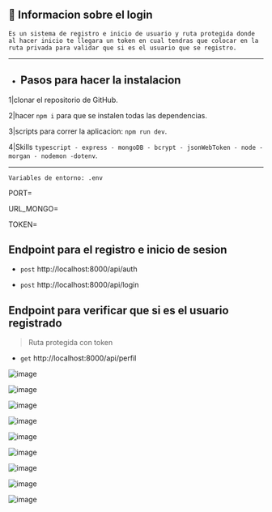 



## :book: Informacion sobre el login 

`Es un sistema de registro e inicio de usuario y ruta protegida donde al hacer inicio te llegara un token en cual tendras que colocar en la ruta privada para validar que si es el usuario que se registro. `
_____________________________________________________________________
- ## Pasos para hacer la instalacion
 
 1|clonar el repositorio de GitHub.
 
 2|hacer `npm i` para que se instalen todas las dependencias.
 
 3|scripts para correr la aplicacion: `npm run dev`.

 4|Skills `typescript - express - mongoDB - bcrypt - jsonWebToken - node - morgan - nodemon -dotenv`.
 
    

______________________________________________________________________________________________________________________
  `Variables de entorno: .env`  
  
  
PORT=

URL_MONGO=

TOKEN=


## Endpoint para el registro e inicio de sesion

- `post` http://localhost:8000/api/auth


- `post` http://localhost:8000/api/login


## Endpoint para verificar que si es el usuario registrado
> Ruta protegida con token
- `get` http://localhost:8000/api/perfil

![image](https://github.com/JerlibGnzlz/login-typescrit/assets/84889284/e5221334-c6af-4ad5-b0e2-7642ed764b8b)

![image](https://github.com/JerlibGnzlz/login-typescrit/assets/84889284/f5bc4c00-4333-44d9-b312-76eb9413fa8f)

![image](https://github.com/JerlibGnzlz/login-typescrit/assets/84889284/58b198a8-3f7e-4012-a553-1c5dd8001fac)

![image](https://github.com/JerlibGnzlz/login-typescrit/assets/84889284/94745780-7566-4aca-b9c1-d87850b8fe99)

![image](https://github.com/JerlibGnzlz/login-typescrit/assets/84889284/3e086dba-e0b3-4ce6-91c6-ddfdbd772e0f)

![image](https://github.com/JerlibGnzlz/login-typescrit/assets/84889284/acbf4f60-3725-494a-970c-2c165d794e26)

![image](https://github.com/JerlibGnzlz/login-typescrit/assets/84889284/e6d84dd3-2037-4b83-81d5-494ffa669b6c)

![image](https://github.com/JerlibGnzlz/login-typescrit/assets/84889284/0d97ca1b-55ef-4a17-84bc-d55acd993ae3)






![image](https://github.com/JerlibGnzlz/login-typescrit/assets/84889284/d015b4e1-c559-4675-b0d2-7710c5c038ef)



